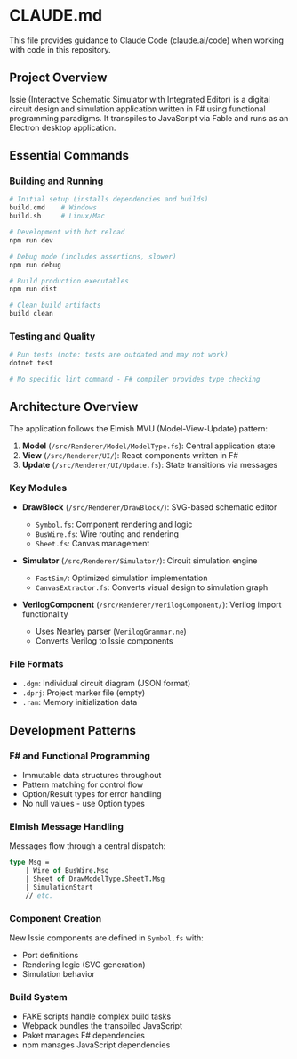 # CLAUDE.md

This file provides guidance to Claude Code (claude.ai/code) when working with code in this repository.

## Project Overview

Issie (Interactive Schematic Simulator with Integrated Editor) is a digital circuit design and simulation application written in F# using functional programming paradigms. It transpiles to JavaScript via Fable and runs as an Electron desktop application.

## Essential Commands

### Building and Running
```bash
# Initial setup (installs dependencies and builds)
build.cmd    # Windows
build.sh     # Linux/Mac

# Development with hot reload
npm run dev

# Debug mode (includes assertions, slower)
npm run debug

# Build production executables
npm run dist

# Clean build artifacts
build clean
```

### Testing and Quality
```bash
# Run tests (note: tests are outdated and may not work)
dotnet test

# No specific lint command - F# compiler provides type checking
```

## Architecture Overview

The application follows the Elmish MVU (Model-View-Update) pattern:

1. **Model** (`/src/Renderer/Model/ModelType.fs`): Central application state
2. **View** (`/src/Renderer/UI/`): React components written in F#
3. **Update** (`/src/Renderer/UI/Update.fs`): State transitions via messages

### Key Modules

- **DrawBlock** (`/src/Renderer/DrawBlock/`): SVG-based schematic editor
  - `Symbol.fs`: Component rendering and logic
  - `BusWire.fs`: Wire routing and rendering
  - `Sheet.fs`: Canvas management

- **Simulator** (`/src/Renderer/Simulator/`): Circuit simulation engine
  - `FastSim/`: Optimized simulation implementation
  - `CanvasExtractor.fs`: Converts visual design to simulation graph

- **VerilogComponent** (`/src/Renderer/VerilogComponent/`): Verilog import functionality
  - Uses Nearley parser (`VerilogGrammar.ne`)
  - Converts Verilog to Issie components

### File Formats

- `.dgm`: Individual circuit diagram (JSON format)
- `.dprj`: Project marker file (empty)
- `.ram`: Memory initialization data

## Development Patterns

### F# and Functional Programming
- Immutable data structures throughout
- Pattern matching for control flow
- Option/Result types for error handling
- No null values - use Option types

### Elmish Message Handling
Messages flow through a central dispatch:
```fsharp
type Msg =
    | Wire of BusWire.Msg
    | Sheet of DrawModelType.SheetT.Msg
    | SimulationStart
    // etc.
```

### Component Creation
New Issie components are defined in `Symbol.fs` with:
- Port definitions
- Rendering logic (SVG generation)
- Simulation behavior

### Build System
- FAKE scripts handle complex build tasks
- Webpack bundles the transpiled JavaScript
- Paket manages F# dependencies
- npm manages JavaScript dependencies